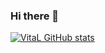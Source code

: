 ### Hi there 👋

<!--
**v1tal303/v1tal303** is a ✨ _special_ ✨ repository because its `README.md` (this file) appears on your GitHub profile.

Here are some ideas to get you started:

- 🔭 I’m currently working on ...
- 🌱 I’m currently learning ...
- 👯 I’m looking to collaborate on ...
- 🤔 I’m looking for help with ...
- 💬 Ask me about ...
- 📫 How to reach me: ...
- 😄 Pronouns: ...
- ⚡ Fun fact: ...
-->
[![VitaL GitHub stats](https://github-readme-stats.vercel.app/api?username=v1tal303)](https://github.com/anuraghazra/github-readme-stats)
